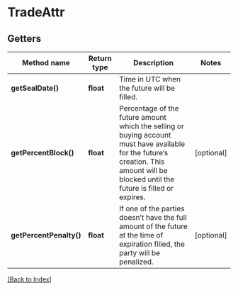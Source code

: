 # TradeAttr

## Getters

Method name | Return type | Description | Notes
------------ | ------------- | ------------- | -------------
**getSealDate()** | **float** | Time in UTC when the future will be filled. |
**getPercentBlock()** | **float** | Percentage of the future amount which the selling or buying account must have available for the future’s creation. This amount will be blocked until the future is filled or expires. | [optional]
**getPercentPenalty()** | **float** | If one of the parties doesn’t have the full amount of the future at the time of expiration filled, the party will be penalized. | [optional]

[[Back to Index]](../index.md)
